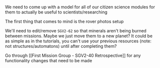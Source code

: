 We need to come up with a model for all of our citizen science modules for them to actually be useful to scientists/researching

The first thing that comes to mind is the rover photos setup

We'll need to edit/remove `SGV2-62` so that minerals aren't being burned between missions.
Maybe we just move them to a new planet? It could be as simple as in the tutorials, you can't use your previous resources (note: not structures/automatons) until after completing them?

Go through [[First Mission Group - SGV2-40 Retrospective]] for any functionality changes that need to be made